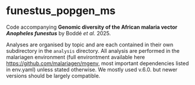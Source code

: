 # funestus_popgen_ms
Code accompanying __Genomic diversity of the African malaria vector *Anopheles funestus*__ by Boddé _et al._ 2025. 

Analyses are organised by topic and are each contained in their own subdirectory in the `analysis` directory. All analysis are performed in the malariagen environment (full environtment available here https://github.com/malariagen/mgenv, most important dependencies listed in env.yaml) unless stated otherwise. We mostly used v.6.0. but newer versions should be largely compatible.
